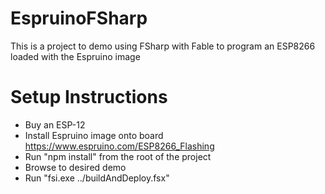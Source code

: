 # EspruinoFSharp

This is a project to demo using FSharp with Fable to program an ESP8266 loaded with the Espruino image

# Setup Instructions
* Buy an ESP-12
* Install Espruino image onto board https://www.espruino.com/ESP8266_Flashing
* Run "npm install" from the root of the project
* Browse to desired demo
* Run "fsi.exe ../buildAndDeploy.fsx"